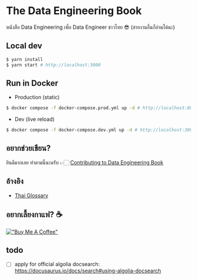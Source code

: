 # The Data Engineering Book

หนังสือ Data Engineering เพื่อ Data Engineer ชาวไทย 😎 (สายงานอื่นก็อ่านได้นะ)

## Local dev
```sh
$ yarn install
$ yarn start # http://localhost:3000
```

## Run in Docker
* Production (static)
```sh
$ docker compose -f docker-compose.prod.yml up -d # http://localhost:80
```
* Dev (live reload)
```sh
$ docker compose -f docker-compose.dev.yml up -d # http://localhost:3000
```

## อยากช่วยเขียน?

ยินดีมากเลย ทำตามนี้นะครับ 👉🏻 [Contributing to Data Engineering Book](CONTRIBUTING.md)

## อ้างอิง

* [Thai Glossary](http://glossary.in.th/)

## อยากเลี้ยงกาแฟ? ☕️

[!["Buy Me A Coffee"](https://www.buymeacoffee.com/assets/img/custom_images/yellow_img.png)](https://www.buymeacoffee.com/zkan)

## todo
- [ ] apply for official algolia docsearch: https://docusaurus.io/docs/search#using-algolia-docsearch
